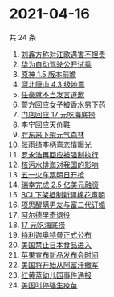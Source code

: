 # 2021-04-16

共 24 条

<!-- BEGIN -->
<!-- 最后更新时间 Fri Apr 16 2021 23:01:43 GMT+0800 (China Standard Time) -->

1. [刘鑫方称对江歌遇害不担责](https://www.zhihu.com/search?q=江歌案)
2. [华为自动驾驶公开试乘](https://www.zhihu.com/search?q=华为自动驾驶)
3. [原神 1.5 版本前瞻](https://www.zhihu.com/search?q=原神)
4. [河北唐山 4.3 级地震](https://www.zhihu.com/search?q=唐山地震)
5. [任豪就不当发言道歉](https://www.zhihu.com/search?q=任豪)
6. [警方回应女子被香水男下药](https://www.zhihu.com/search?q=香水迷药)
7. [门店回应 17 元吃海底捞](https://www.zhihu.com/search?q=海底捞)
8. [李宁回应天价鞋](https://www.zhihu.com/search?q=李宁)
9. [胖东来下架元气森林](https://www.zhihu.com/search?q=胖东来)
10. [张雨绮李柄熹恋情曝光](https://www.zhihu.com/search?q=张雨绮)
11. [罗永浩再回应被强制执行](https://www.zhihu.com/search?q=罗永浩)
12. [核污水排海对我国的影响](https://www.zhihu.com/search?q=日本核污水)
13. [五一火车票明日开抢](https://www.zhihu.com/search?q=五一)
14. [瑞幸完成 2.5 亿美元融资](https://www.zhihu.com/search?q=瑞幸咖啡)
15. [BCI 下架抵制新疆棉花声明](https://www.zhihu.com/search?q=bci)
16. [项思醒瞒男友与富二代订婚](https://www.zhihu.com/search?q=项思醒)
17. [阿尔德里奇退役](https://www.zhihu.com/search?q=阿德退役)
18. [17 元吃海底捞](https://www.zhihu.com/search?q=海底捞)
19. [特利迦奥特曼正式公布](https://www.zhihu.com/search?q=特利迦奥特曼)
20. [美国禁止日本食品进入](https://www.zhihu.com/search?q=美国禁止日本食品)
21. [苹果宣布新品发布会时间](https://www.zhihu.com/search?q=苹果新品发布会)
22. [美国将开始从阿富汗撤军](https://www.zhihu.com/search?q=美国撤军)
23. [红黄蓝幼儿园事件通报](https://www.zhihu.com/search?q=红黄蓝幼儿园)
24. [美国叫停强生疫苗](https://www.zhihu.com/search?q=强生疫苗)

<!-- END -->
